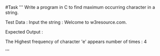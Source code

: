 #Task
'''
Write a program in C to find maximum occurring character in a string.

Test Data :
Input the string : Welcome to w3resource.com.

Expected Output :

The Highest frequency of character 'e' 
appears number of times : 4 

'''
